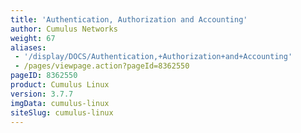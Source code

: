 ```yaml
---
title: 'Authentication, Authorization and Accounting'
author: Cumulus Networks
weight: 67
aliases:
 - '/display/DOCS/Authentication,+Authorization+and+Accounting'
 - /pages/viewpage.action?pageId=8362550
pageID: 8362550
product: Cumulus Linux
version: 3.7.7
imgData: cumulus-linux
siteSlug: cumulus-linux
---
```


